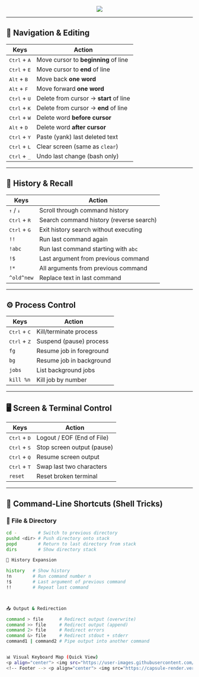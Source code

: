 <!-- Header -->
<p align="center">
  <img src="https://capsule-render.vercel.app/api?type=waving&color=0:0f2027,100:2c5364&height=200&section=header&text=⌨️%20Linux%20Terminal%20Shortcuts&fontSize=40&fontColor=ffffff&animation=twinkling"/>
</p>

---

## 🧭 Navigation & Editing

| Keys | Action |
|------|--------|
| <kbd>Ctrl</kbd> + <kbd>A</kbd> | Move cursor to **beginning** of line |
| <kbd>Ctrl</kbd> + <kbd>E</kbd> | Move cursor to **end** of line |
| <kbd>Alt</kbd> + <kbd>B</kbd> | Move back **one word** |
| <kbd>Alt</kbd> + <kbd>F</kbd> | Move forward **one word** |
| <kbd>Ctrl</kbd> + <kbd>U</kbd> | Delete from cursor → **start** of line |
| <kbd>Ctrl</kbd> + <kbd>K</kbd> | Delete from cursor → **end** of line |
| <kbd>Ctrl</kbd> + <kbd>W</kbd> | Delete word **before cursor** |
| <kbd>Alt</kbd> + <kbd>D</kbd> | Delete word **after cursor** |
| <kbd>Ctrl</kbd> + <kbd>Y</kbd> | Paste (yank) last deleted text |
| <kbd>Ctrl</kbd> + <kbd>L</kbd> | Clear screen (same as `clear`) |
| <kbd>Ctrl</kbd> + <kbd>_</kbd> | Undo last change (bash only) |

---

## 📜 History & Recall

| Keys | Action |
|------|--------|
| <kbd>↑</kbd> / <kbd>↓</kbd> | Scroll through command history |
| <kbd>Ctrl</kbd> + <kbd>R</kbd> | Search command history (reverse search) |
| <kbd>Ctrl</kbd> + <kbd>G</kbd> | Exit history search without executing |
| `!!` | Run last command again |
| `!abc` | Run last command starting with `abc` |
| `!$` | Last argument from previous command |
| `!*` | All arguments from previous command |
| `^old^new` | Replace text in last command |

---

## ⚙️ Process Control

| Keys | Action |
|------|--------|
| <kbd>Ctrl</kbd> + <kbd>C</kbd> | Kill/terminate process |
| <kbd>Ctrl</kbd> + <kbd>Z</kbd> | Suspend (pause) process |
| `fg` | Resume job in foreground |
| `bg` | Resume job in background |
| `jobs` | List background jobs |
| `kill %n` | Kill job by number |

---

## 🖥️ Screen & Terminal Control

| Keys | Action |
|------|--------|
| <kbd>Ctrl</kbd> + <kbd>D</kbd> | Logout / EOF (End of File) |
| <kbd>Ctrl</kbd> + <kbd>S</kbd> | Stop screen output (pause) |
| <kbd>Ctrl</kbd> + <kbd>Q</kbd> | Resume screen output |
| <kbd>Ctrl</kbd> + <kbd>T</kbd> | Swap last two characters |
| `reset` | Reset broken terminal |

---

## 📂 Command-Line Shortcuts (Shell Tricks)

### 📁 File & Directory
```bash
cd -        # Switch to previous directory
pushd <dir> # Push directory onto stack
popd        # Return to last directory from stack
dirs        # Show directory stack

📜 History Expansion

history   # Show history
!n        # Run command number n
!$        # Last argument of previous command
!!        # Repeat last command



📤 Output & Redirection

command > file      # Redirect output (overwrite)
command >> file     # Redirect output (append)
command 2> file     # Redirect errors
command &> file     # Redirect stdout + stderr
command1 | command2 # Pipe output into another command


📊 Visual Keyboard Map (Quick View)
<p align="center"> <img src="https://user-images.githubusercontent.com/74750414/197353706-0e8a853d-07c1-4d43-8a17-ff1c6a97f0bb.png" width="600" alt="Linux Keyboard Shortcuts"/> </p>
<!-- Footer --> <p align="center"> <img src="https://capsule-render.vercel.app/api?type=waving&color=100:2c5364,0:0f2027&height=120&section=footer"/> </p> ``
